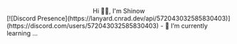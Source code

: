 <div align="center"> Hi 👋🏽, I'm Shinow </div> 
[![Discord Presence](https://lanyard.cnrad.dev/api/572043032585830403)](https://discord.com/users/572043032585830403)
- 🌱 I’m currently learning ...
